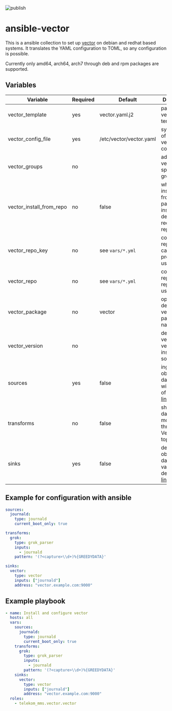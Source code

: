 ![publish](https://github.com/telekom-mms/ansible-vector/workflows/publish/badge.svg)

# ansible-vector

This is a ansible collection to set up [vector](https://vector.dev) on debian and redhat based systems.
It translates the YAML configuration to TOML, so any configuration is possible.

Currently only amd64, arch64, arch7 through deb and rpm packages are supported.

## Variables

| Variable                 | Required | Default                 | Description
|--------------------------|----------|-------------------------|------------
| vector_template          | yes      | vector.yaml.j2          | path of your vector.yaml template
| vector_config_file       | yes      | /etc/vector/vector.yaml | system path of your vector.yaml configuration
| vector_groups            | no       |                         | add user vector to specified groups
| vector_install_from_repo | no       | false                   | whether to install vector from packages or install from deb or redhat based repositories
| vector_repo_key          | no       | see `vars/*.yml`        | configurable repo key, in case repo proxy is used
| vector_repo              | no       | see `vars/*.yml`        | configurable repo, in case repo proxy is used
| vector_package           | no       | vector                  | option to define vector version with package name
| vector_version           | no       |                         | define vector version while vector is installed by source
| sources                  | yes      | false                   | ingest observability data from a wide variety of targets [link](https://vector.dev/docs/reference/configuration/sources/)
| transforms               | no       | false                   | shape your data as it moves through your Vector topology [link](https://vector.dev/docs/reference/configuration/transforms/)
| sinks                    | yes      | false                   | deliver your observability data to a variety of destinations [link](https://vector.dev/docs/reference/configuration/sinks/)

## Example for configuration with ansible
```yaml
sources:
  journald:
    type: journald
    current_boot_only: true

transforms:
  grok:
    type: grok_parser
    inputs:
      - journald
    pattern: '(?<capture>\\d+)%{GREEDYDATA}'

sinks:
  vector:
    type: vector
    inputs: ["journald"]
    address: "vector.example.com:9000"
```

## Example playbook
```yaml
- name: Install and configure vector
  hosts: all
  vars:
    sources:
      journald:
        type: journald
        current_boot_only: true
    transforms:
      grok:
        type: grok_parser
        inputs:
          - journald
        pattern: '(?<capture>\\d+)%{GREEDYDATA}'
    sinks:
      vector:
        type: vector
        inputs: ["journald"]
        address: "vector.example.com:9000"
  roles:
    - telekom_mms.vector.vector
```
